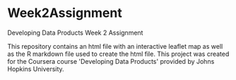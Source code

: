# Week2Assignment
Developing Data Products Week 2 Assignment

This repository contains an html file with an interactive leaflet map as well as the R markdown file used to create the html file. 
This project was created for the Coursera course 'Developing Data Products' provided by Johns Hopkins University.
